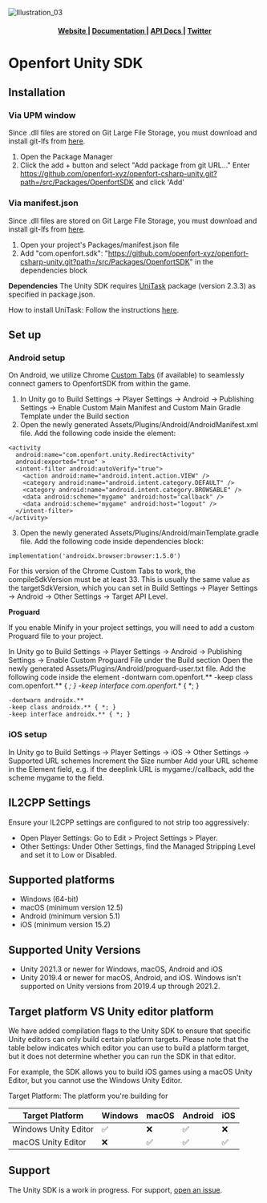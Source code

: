 ![Illustration_03](https://github.com/user-attachments/assets/60e38fd3-2078-4af6-ada5-8eebf35f3f7c)


<div align="center">
  <h4>
    <a href="https://www.openfort.io/">
      Website
    </a>
    <span> | </span>
    <a href="https://www.openfort.io/docs">
      Documentation
    </a>
    <span> | </span>
    <a href="https://www.openfort.io/docs/products/embedded-wallet/unity">
      API Docs
    </a>
    <span> | </span>
    <a href="https://x.com/openfort_hq">
      Twitter
    </a>
  </h4>
</div>

[banner-image]: https://blog-cms.openfort.io/uploads/1_38e40747b6.png

# Openfort Unity SDK

## Installation

### Via UPM window

Since .dll files are stored on Git Large File Storage, you must download and install git-lfs from [here](https://git-lfs.github.com/).
1. Open the Package Manager
2. Click the add + button and select "Add package from git URL..."
Enter https://github.com/openfort-xyz/openfort-csharp-unity.git?path=/src/Packages/OpenfortSDK and click 'Add'

### Via manifest.json
Since .dll files are stored on Git Large File Storage, you must download and install git-lfs from [here](https://git-lfs.github.com/).
1. Open your project's Packages/manifest.json file
2. Add "com.openfort.sdk": "https://github.com/openfort-xyz/openfort-csharp-unity.git?path=/src/Packages/OpenfortSDK" in the dependencies block


**Dependencies**
The Unity SDK requires [UniTask](https://github.com/Cysharp/UniTask) package (version 2.3.3) as specified in package.json.

How to install UniTask:
Follow the instructions [here](https://github.com/Cysharp/UniTask#upm-package).

## Set up

### Android setup

On Android, we utilize Chrome [Custom Tabs](https://developer.chrome.com/docs/android/custom-tabs/) (if available) to seamlessly connect gamers to OpenfortSDK from within the game.

1. In Unity go to Build Settings -> Player Settings -> Android -> Publishing Settings -> Enable Custom Main Manifest and Custom Main Gradle Template under the Build section
2. Open the newly generated Assets/Plugins/Android/AndroidManifest.xml file. Add the following code inside the <application> element:

```
<activity
  android:name="com.openfort.unity.RedirectActivity"
  android:exported="true" >
  <intent-filter android:autoVerify="true">
    <action android:name="android.intent.action.VIEW" />
    <category android:name="android.intent.category.DEFAULT" />
    <category android:name="android.intent.category.BROWSABLE" />
    <data android:scheme="mygame" android:host="callback" />
    <data android:scheme="mygame" android:host="logout" />
  </intent-filter>
</activity>
```

3. Open the newly generated Assets/Plugins/Android/mainTemplate.gradle file. Add the following code inside dependencies block:

```
implementation('androidx.browser:browser:1.5.0')
```


For this version of the Chrome Custom Tabs to work, the compileSdkVersion must be at least 33. This is usually the same value as the targetSdkVersion, which you can set in Build Settings -> Player Settings -> Android -> Other Settings -> Target API Level.

**Proguard**

If you enable Minify in your project settings, you will need to add a custom Proguard file to your project.

In Unity go to Build Settings -> Player Settings -> Android -> Publishing Settings -> Enable Custom Proguard File under the Build section
Open the newly generated Assets/Plugins/Android/proguard-user.txt file. Add the following code inside the <application> element
-dontwarn com.openfort.**
-keep class com.openfort.** { *; }
-keep interface com.openfort.** { *; }

```
-dontwarn androidx.**
-keep class androidx.** { *; }
-keep interface androidx.** { *; }
```


### iOS setup

In Unity go to Build Settings -> Player Settings -> iOS -> Other Settings -> Supported URL schemes
Increment the Size number
Add your URL scheme in the Element field, e.g. if the deeplink URL is mygame://callback, add the scheme mygame to the field.


## IL2CPP Settings

Ensure your IL2CPP settings are configured to not strip too aggressively:

- Open Player Settings: Go to Edit > Project Settings > Player.
- Other Settings: Under Other Settings, find the Managed Stripping Level and set it to Low or Disabled.

## Supported platforms
- Windows (64-bit)
- macOS (minimum version 12.5)
- Android (minimum version 5.1)
- iOS (minimum version 15.2)

## Supported Unity Versions
- Unity 2021.3 or newer for Windows, macOS, Android and iOS
- Unity 2019.4 or newer for macOS, Android, and iOS. Windows isn't supported on Unity versions from 2019.4 up through 2021.2.

## Target platform VS Unity editor platform
We have added compilation flags to the Unity SDK to ensure that specific Unity editors can only build certain platform targets. Please note that the table below indicates which editor you can use to build a platform target, but it does not determine whether you can run the SDK in that editor.

For example, the SDK allows you to build iOS games using a macOS Unity Editor, but you cannot use the Windows Unity Editor.

Target Platform: The platform you're building for

| Target Platform      | Windows | macOS | Android | iOS |
| -------------------- | ------- | ----- | ------- | --- |
| Windows Unity Editor | ✅       | ❌     | ✅       | ❌   |
| macOS Unity Editor   | ❌       | ✅     | ✅       | ✅   |

## Support
The Unity SDK is a work in progress. For support, [open an issue](https://github.com/openfort-xyz/openfort-csharp-unity/issues).
